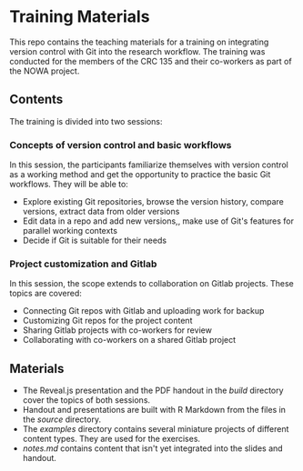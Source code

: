 # Training Materials

This repo contains the teaching materials for a training on integrating version control with Git into the research workflow.
The training was conducted for the members of the CRC 135 and their co-workers as part of the NOWA project.

## Contents

The training is divided into two sessions:

### Concepts of version control and basic workflows

In this session, the participants familiarize themselves with version control as a working method and get the opportunity to practice the basic Git workflows.
They will be able to:

- Explore existing Git repositories, browse the version history, compare versions, extract data from older versions
- Edit data in a repo and add new versions,, make use of Git's features for parallel working contexts
- Decide if Git is suitable for their needs

### Project customization and Gitlab

In this session, the scope extends to collaboration on Gitlab projects. These topics are covered:

- Connecting Git repos with Gitlab and uploading work for backup
- Customizing Git repos for the project content
- Sharing Gitlab projects with co-workers for review
- Collaborating with co-workers on a shared Gitlab project

## Materials

- The Reveal.js presentation and the PDF handout in the _build_ directory cover the topics of both sessions.
- Handout and presentations are built with R Markdown from the files in the _source_ directory.
- The _examples_ directory contains several miniature projects of different content types.
  They are used for the exercises.
- _notes.md_ contains content that isn't yet integrated into the slides and handout.
